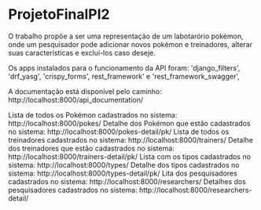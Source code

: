 # ProjetoFinalPI2

O trabalho propõe a ser uma representação de um labotarório pokémon, onde um pesquisador pode adicionar novos pokémon e treinadores,
alterar suas características e excluí-los caso deseje.

Os apps instalados para o funcionamento da API foram:
'django_filters', 'drf_yasg', 'crispy_forms', rest_framework' e 'rest_framework_swagger',

A documentação está disponível pelo caminho: http://localhost:8000/api_documentation/


Lista de todos os Pokémon cadastrados no sistema: http://localhost:8000/pokes/ 
Detalhe dos Pokémon que estão cadastrados no sistema: http://localhost:8000/pokes-detail/pk/
Lista de todos os treinadores cadastrados no sistema: http://localhost:8000/trainers/
Detalhe dos treinadores que estão cadastrados no sistema: http://localhost:8000/trainers-detail/pk/
Lista com os tipos cadastrados no sistema: http://localhost:8000/types/
Detalhe dos tipos cadastrados no sistema: http://localhost:8000/types-detail/pk/
Lita dos pesquisadores cadastrados no sistema: http://localhost:8000/researchers/
Detalhes dos pesquisadores cadastrados no sistema: http://localhost:8000/researchers-detail/

